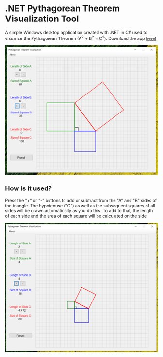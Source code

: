 # .NET Pythagorean Theorem Visualization Tool
A simple Windows desktop application created with .NET in C# used to visualize the Pythagorean Theorem (A<sup>2</sup> + B<sup>2</sup> = C<sup>2</sup>). Download the app [here!](https://install.appcenter.ms/users/pd96/apps/pythagorean-theorem-visualization-tool/distribution_groups/all-users-of-pythagorean-theorem-visualization-tool)

![](Screenshots/one.PNG)

## How is it used?
Press the "+" or "-" buttons to add or subtract from the "A" and "B" sides of the triangle. The hypotenuse ("C") as well as the subsequent squares of all sides will be drawn automatically as you do this. To add to that, the length of each side and the area of each square will be calculated on the side.

![](Screenshots/two.PNG)
